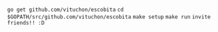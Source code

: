 `go get github.com/vituchon/escobita`
`cd $GOPATH/src/github.com/vituchon/escobita`
`make setup`
`make run`
`invite friends!! :D`
